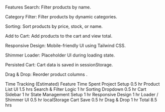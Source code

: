  Features
 Search: Filter products by name.

 Category Filter: Filter products by dynamic categories.

 Sorting: Sort products by price, stock, or name.

 Add to Cart: Add products to the cart and view total.

Responsive Design: Mobile-friendly UI using Tailwind CSS.

 Shimmer Loader: Placeholder UI during loading state.

 Persisted Cart: Cart data is saved in sessionStorage.

Drag & Drop: Reorder product columns .


Time Tracking (Estimated)
Feature	Time Spent
Project Setup	0.5 hr
Product List UI	1.5 hrs
Search & Filter Logic	1 hr
Sorting Dropdown	0.5 hr
Cart Sidebar	1 hr
State Management Setup	1 hr
Responsive Design	1 hr
Loader / Shimmer UI	0.5 hr
localStorage Cart Save	0.5 hr
Drag & Drop 	1 hr
Total	8.5 hrs
